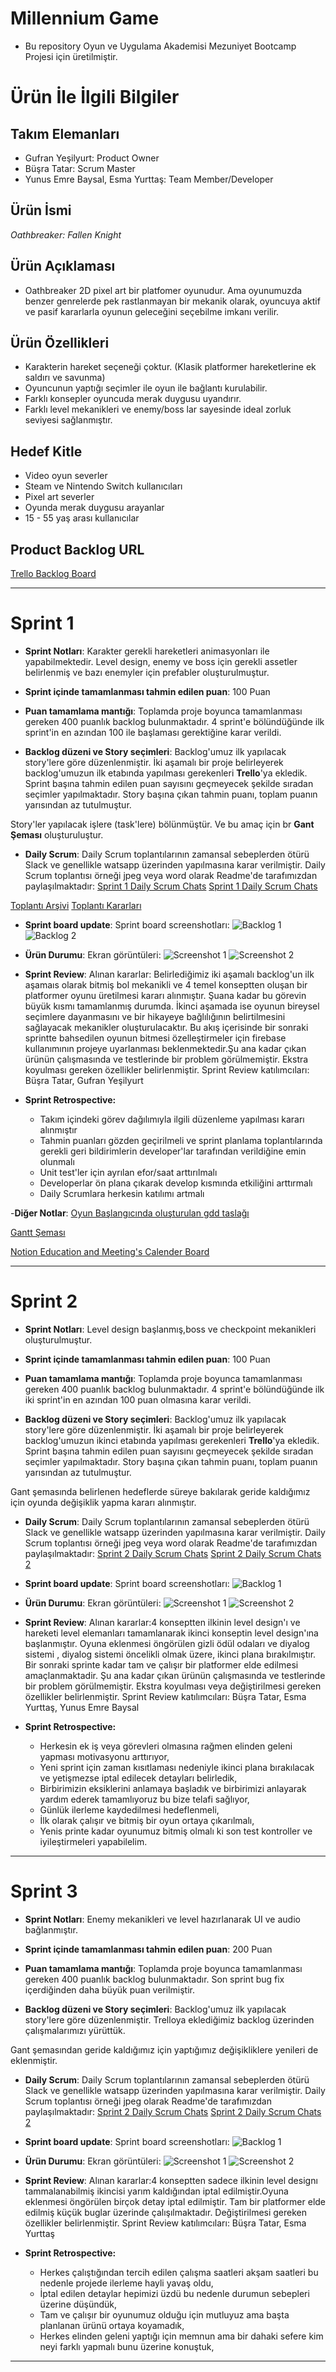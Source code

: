 # **Millennium Game**

- Bu repository Oyun ve Uygulama Akademisi Mezuniyet Bootcamp Projesi için üretilmiştir.

# Ürün İle İlgili Bilgiler

## Takım Elemanları

- Gufran Yeşilyurt: Product Owner
- Büşra Tatar: Scrum Master
- Yunus Emre Baysal, Esma Yurttaş: Team Member/Developer

## Ürün İsmi

*Oathbreaker: Fallen Knight*

## Ürün Açıklaması

- Oathbreaker 2D pixel art bir platfomer oyunudur. Ama oyunumuzda benzer genrelerde pek rastlanmayan bir mekanik olarak, oyuncuya aktif ve pasif kararlarla oyunun geleceğini seçebilme imkanı verilir.

## Ürün Özellikleri

- Karakterin hareket seçeneği çoktur. (Klasik platformer hareketlerine ek saldırı ve savunma)
- Oyuncunun yaptığı seçimler ile oyun ile bağlantı kurulabilir.
- Farklı konsepler oyuncuda merak duygusu uyandırır.
- Farklı level mekanikleri ve enemy/boss lar sayesinde ideal zorluk seviyesi sağlanmıştır.

## Hedef Kitle

- Video oyun severler
- Steam ve Nintendo Switch kullanıcıları
- Pixel art severler
- Oyunda merak duygusu arayanlar
- 15 - 55 yaş arası kullanıcılar

## Product Backlog URL

[Trello Backlog Board](https://trello.com/invite/b/k3H1dCDV/5b89bfeb1e7ee4306b44a104d23273e4/oyunumuz)

---

# Sprint 1

- **Sprint Notları**: Karakter gerekli hareketleri animasyonları ile yapabilmektedir. Level design, enemy ve boss için gerekli assetler belirlenmiş ve bazı enemyler için prefabler oluşturulmuştur.

- **Sprint içinde tamamlanması tahmin edilen puan**: 100 Puan

- **Puan tamamlama mantığı**: Toplamda proje boyunca tamamlanması gereken 400 puanlık backlog bulunmaktadır. 4 sprint'e bölündüğünde ilk sprint'in en azından 100 ile başlaması gerektiğine karar verildi.

- **Backlog düzeni ve Story seçimleri**: Backlog'umuz ilk yapılacak story'lere göre düzenlenmiştir. İki aşamalı bir proje belirleyerek backlog'umuzun ilk etabında yapılması gerekenleri **Trello**'ya ekledik. Sprint başına tahmin edilen puan sayısını geçmeyecek şekilde sıradan seçimler yapılmaktadır. Story başına çıkan tahmin puanı, toplam puanın yarısından az tutulmuştur. 

Story'ler yapılacak işlere (task'lere) bölünmüştür. Ve bu amaç için br **Gant Şeması** oluşturuluştur. 

- **Daily Scrum**: Daily Scrum toplantılarının zamansal sebeplerden ötürü Slack ve genellikle watsapp üzerinden yapılmasına karar verilmiştir. Daily Scrum toplantısı örneği jpeg veya word olarak Readme'de tarafımızdan paylaşılmaktadır: [Sprint 1 Daily Scrum Chats](https://github.com/BusraTatar/Oathbreaker/blob/main/ProjectManagement/Sprint1Documents/DailyScrum1.png) [Sprint 1 Daily Scrum Chats]( https://github.com/BusraTatar/Oathbreaker/blob/main/ProjectManagement/Sprint1Documents/DailyScrum.png)

[Toplantı Arşivi](https://github.com/BusraTatar/Oathbreaker/blob/main/ProjectManagement/Sprint1Documents/Notion%20Meeting.png)
[Toplantı Kararları](https://github.com/BusraTatar/Oathbreaker/blob/main/ProjectManagement/Sprint1Documents/NotionMeetingKararları.png)

- **Sprint board update**: Sprint board screenshotları: 
![Backlog 1](https://github.com/BusraTatar/Oathbreaker/blob/main/ProjectManagement/Sprint1Documents/Trello.png) 
![Backlog 2](https://github.com/BusraTatar/Oathbreaker/blob/main/ProjectManagement/Sprint1Documents/Trello1.png) 


- **Ürün Durumu**: Ekran görüntüleri:
  ![Screenshot 1](https://github.com/BusraTatar/Oathbreaker/blob/main/ProjectManagement/Sprint1Documents/Knight.png)
  ![Screenshot 2](https://github.com/BusraTatar/Oathbreaker/blob/main/ProjectManagement/Sprint1Documents/Enemy.png)

- **Sprint Review**: 
Alınan kararlar: Belirlediğimiz iki aşamalı backlog'un ilk aşamaıs olarak bitmiş bol mekanikli ve 4 temel konseptten oluşan bir platformer oyunu üretilmesi kararı alınmıştır. Şuana kadar bu görevin büyük kısmı tamamlanmış durumda. İkinci aşamada ise oyunun bireysel seçimlere dayanmasını ve bir hikayeye bağlılığının belirtilmesini sağlayacak mekanikler oluşturulacaktır. Bu akış içerisinde bir sonraki sprintte bahsedilen oyunun bitmesi özelleştirmeler için firebase kullanımının projeye uyarlanması beklenmektedir.Şu ana kadar çıkan ürünün çalışmasında ve testlerinde bir problem görülmemiştir. Ekstra koyulması gereken özellikler belirlenmiştir. Sprint Review katılımcıları: Büşra Tatar, Gufran Yeşilyurt

- **Sprint Retrospective:**
  - Takım içindeki görev dağılımıyla ilgili düzenleme yapılması kararı alınmıştır
  - Tahmin puanları gözden geçirilmeli ve sprint planlama toplantılarında gerekli geri bildirimlerin developer'lar tarafından verildiğine emin olunmalı
  - Unit test'ler için ayrılan efor/saat arttırılmalı 
  - Developerlar ön plana çıkarak develop kısmında etkiliğini arttırmalı
  - Daily Scrumlara herkesin katılımı artmalı

-**Diğer Notlar**:
[Oyun Başlangıcında oluşturulan gdd taslağı](https://docs.google.com/document/d/1RBs5aPxVjntqDYFEXCVlJColshxjT6y0/edit?usp=sharing&ouid=110371448881838982572&rtpof=true&sd=true)

[Gantt Şeması](https://drive.google.com/file/d/1pFbfj8ma8fTkA-CGGv8qd1ExPtUzSa9D/view?usp=sharing)

[Notion Education and Meeting's Calender Board](https://www.notion.so/evik-Proje-Y-netimi-zet-Anlat-m-9016c5ffbea944e4af8805321932f2f3)

---

# Sprint 2
- **Sprint Notları**: Level design başlanmış,boss ve checkpoint mekanikleri oluşturulmuştur.

- **Sprint içinde tamamlanması tahmin edilen puan**: 100 Puan

- **Puan tamamlama mantığı**: Toplamda proje boyunca tamamlanması gereken 400 puanlık backlog bulunmaktadır. 4 sprint'e bölündüğünde ilk iki sprint'in en azından 100 puan olmasına karar verildi.

- **Backlog düzeni ve Story seçimleri**: Backlog'umuz ilk yapılacak story'lere göre düzenlenmiştir. İki aşamalı bir proje belirleyerek backlog'umuzun ikinci etabında yapılması gerekenleri **Trello**'ya ekledik. Sprint başına tahmin edilen puan sayısını geçmeyecek şekilde sıradan seçimler yapılmaktadır. Story başına çıkan tahmin puanı, toplam puanın yarısından az tutulmuştur. 

Gant şemasında belirlenen hedeflerde süreye bakılarak geride kaldığımız için oyunda değişiklik yapma kararı alınmıştır.

- **Daily Scrum**: Daily Scrum toplantılarının zamansal sebeplerden ötürü Slack ve genellikle watsapp üzerinden yapılmasına karar verilmiştir. Daily Scrum toplantısı örneği jpeg veya word olarak Readme'de tarafımızdan paylaşılmaktadır: [Sprint 2 Daily Scrum Chats](https://github.com/BusraTatar/Oathbreaker/blob/main/ProjectManagement/Sprint1Documents/2.sprintDailyScrum.jpg) [Sprint 2 Daily Scrum Chats 2](https://github.com/BusraTatar/Oathbreaker/blob/main/ProjectManagement/Sprint1Documents/2.sprintDailyScrum.jpg)


- **Sprint board update**: Sprint board screenshotları: 
![Backlog 1](https://github.com/BusraTatar/Oathbreaker/blob/main/ProjectManagement/Sprint1Documents/2.sprintTrello.png) 



- **Ürün Durumu**: Ekran görüntüleri:
  ![Screenshot 1](https://github.com/BusraTatar/Oathbreaker/blob/main/ProjectManagement/Sprint1Documents/2.sprintGameScene.png)
  ![Screenshot 2](https://github.com/BusraTatar/Oathbreaker/blob/main/ProjectManagement/Sprint1Documents/2.sprintGameScene2.png)

- **Sprint Review**: 
Alınan kararlar:4 konseptten ilkinin level design'ı ve hareketi level elemanları tamamlanarak ikinci konseptin level design'ına başlanmıştır. Oyuna eklenmesi öngörülen gizli ödül odaları ve diyalog sistemi , diyalog sistemi öncelikli olmak üzere, ikinci plana bırakılmıştır. Bir sonraki sprinte kadar tam ve çalışır bir platformer elde edilmesi amaçlanmaktadir. Şu ana kadar çıkan ürünün çalışmasında ve testlerinde bir problem görülmemiştir. Ekstra koyulması veya değiştirilmesi gereken özellikler belirlenmiştir. Sprint Review katılımcıları: Büşra Tatar, Esma Yurttaş, Yunus Emre Baysal

- **Sprint Retrospective:**
  - Herkesin ek iş veya görevleri olmasına rağmen elinden geleni yapması motivasyonu arttırıyor,
  - Yeni sprint için zaman kısıtlaması nedeniyle ikinci plana bırakılacak ve yetişmezse iptal edilecek detayları belirledik,
  - Birbirimizin eksiklerini anlamaya başladık ve birbirimizi anlayarak yardım ederek tamamlıyoruz bu bize telafi sağlıyor,
  - Günlük ilerleme kaydedilmesi hedeflenmeli,
  - İlk olarak çalışır ve bitmiş bir oyun ortaya çıkarılmalı,
  - Yenis printe kadar oyunumuz bitmiş olmalı ki son test kontroller ve iyileştirmeleri yapabilelim.


---

# Sprint 3
- **Sprint Notları**: Enemy mekanikleri ve level hazırlanarak UI ve audio bağlanmıştır.

- **Sprint içinde tamamlanması tahmin edilen puan**: 200 Puan

- **Puan tamamlama mantığı**: Toplamda proje boyunca tamamlanması gereken 400 puanlık backlog bulunmaktadır. Son sprint bug fix içerdiğinden daha büyük puan verilmiştir.

- **Backlog düzeni ve Story seçimleri**: Backlog'umuz ilk yapılacak story'lere göre düzenlenmiştir. Trelloya eklediğimiz backlog üzerinden çalışmalarımızı yürüttük. 

Gant şemasından geride kaldığımız için yaptığımız değişikliklere yenileri de eklenmiştir.

- **Daily Scrum**: Daily Scrum toplantılarının zamansal sebeplerden ötürü Slack ve genellikle watsapp üzerinden yapılmasına karar verilmiştir. Daily Scrum toplantısı örneği jpeg  olarak Readme'de tarafımızdan paylaşılmaktadır: [Sprint 2 Daily Scrum Chats](https://github.com/BusraTatar/Oathbreaker/blob/main/ProjectManagement/Sprint1Documents/2.sprintDailyScrum.jpg) [Sprint 2 Daily Scrum Chats 2](https://github.com/BusraTatar/Oathbreaker/blob/main/ProjectManagement/Sprint1Documents/2.sprintDailyScrum.jpg)


- **Sprint board update**: Sprint board screenshotları: 
![Backlog 1](https://github.com/BusraTatar/Oathbreaker/blob/main/ProjectManagement/Sprint1Documents/2.sprintTrello.png) 



- **Ürün Durumu**: Ekran görüntüleri:
  ![Screenshot 1](https://github.com/BusraTatar/Oathbreaker/blob/main/ProjectManagement/Sprint1Documents/2.sprintGameScene.png)
  ![Screenshot 2](https://github.com/BusraTatar/Oathbreaker/blob/main/ProjectManagement/Sprint1Documents/2.sprintGameScene2.png)

- **Sprint Review**: 
Alınan kararlar:4 konseptten sadece ilkinin level designı tammalanabilmiş ikincisi yarım kaldığından iptal edilmiştir.Oyuna eklenmesi öngörülen birçok detay iptal edilmiştir. Tam bir platformer elde edilmiş küçük buglar üzerinde çalışılmaktadır. Değiştirilmesi gereken özellikler belirlenmiştir.                                 Sprint Review katılımcıları: Büşra Tatar, Esma Yurttaş

- **Sprint Retrospective:**
  - Herkes çalıştığından tercih edilen çalışma saatleri akşam saatleri bu nedenle projede ilerleme hayli yavaş oldu,
  - İptal edilen detaylar hepimizi üzdü bu nedenle durumun sebepleri üzerine düşündük,
  - Tam ve çalışır bir oyunumuz olduğu için mutluyuz ama başta planlanan ürünü ortaya koyamadık,
  - Herkes elinden geleni yaptığı için memnun ama bir dahaki sefere kim neyi farklı yapmalı bunu üzerine konuştuk,

---
